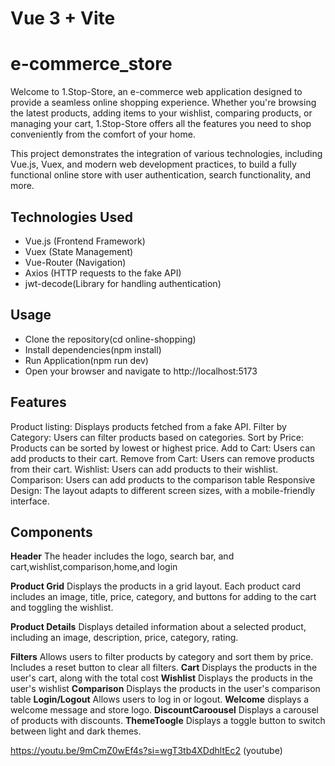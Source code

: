 # Vue 3 + Vite
#  e-commerce_store
Welcome to 1.Stop-Store, an e-commerce web application designed to provide a seamless online shopping experience. Whether you're browsing the latest products, adding items to your wishlist, comparing products, or managing your cart, 1.Stop-Store offers all the features you need to shop conveniently from the comfort of your home.

This project demonstrates the integration of various technologies, including Vue.js, Vuex, and modern web development practices, to build a fully functional online store with user authentication, search functionality, and more.

## Technologies Used

- Vue.js (Frontend Framework)
-   Vuex (State Management)
-   Vue-Router (Navigation)
-   Axios (HTTP requests to the fake API)
-   jwt-decode(Library for handling authentication)


## Usage
- Clone the repository(cd online-shopping)
- Install dependencies(npm install)
- Run Application(npm run dev)
- Open your browser and navigate to http://localhost:5173

## Features
Product listing: Displays products fetched from a fake API.
Filter by Category: Users can filter products based on categories.
Sort by Price: Products can be sorted by lowest or highest price.
Add to Cart: Users can add products to their cart.
Remove from Cart: Users can remove products from their cart.
Wishlist: Users can add products to their wishlist.
Comparison: Users can add products to the comparison table
Responsive Design: The layout adapts to different screen sizes, with a mobile-friendly interface.

## Components
**Header**
The header includes the logo, search bar, and cart,wishlist,comparison,home,and login

**Product Grid**
Displays the products in a grid layout. Each product card includes an image, title, price, category, and buttons for adding to the cart and toggling the wishlist.

**Product Details**
Displays detailed information about a selected product, including an image, description, price, category, rating.

**Filters**
Allows users to filter products by category and sort them by price. Includes a reset button to clear all filters.
**Cart**
Displays the products in the user's cart, along with the total cost
**Wishlist**
Displays the products in the user's wishlist
**Comparison**
Displays the products in the user's comparison table
**Login/Logout**
Allows users to log in or logout.
**Welcome**
displays a welcome message and store logo.
**DiscountCaroousel**
Displays a carousel of products with discounts.
**ThemeToogle**
Displays a toggle button to switch between light and dark themes.

https://youtu.be/9mCmZ0wEf4s?si=wgT3tb4XDdhltEc2 (youtube)
